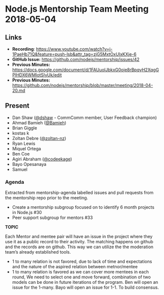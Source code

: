 # Node.js Mentorship Team Meeting 2018-05-04

## Links

* **Recording**: https://www.youtube.com/watch?v=j-1PaeHb71Q&feature=push-lsb&attr_tag=zjG5MxtOxUIxKXje-6
* **GitHub Issue:** https://github.com/nodejs/mentorship/issues/42
* **Previous Minutes:** https://docs.google.com/document/d/1FAUuolJbkxG0oje8rBpqyH2XqgGPlHDX6WMIotSIyUk/edit
* **Previous Minutes:** https://github.com/nodejs/mentorship/blob/master/meeting/2018-04-20.md

## Present

- Dan Shaw ([@dshaw](https://github.com/dshaw) - CommComm member, User Feedback champion)
- Ahmad Bamieh ([@Bamieh](https://github.com/Bamieh))
- Brian Giggle
- kostas k
- Zoltan Debre ([@zoltan-nz](http://github.com/zoltan-nz))
- Ryan Lewis
- Miquel Ortega
- Ben Coe
- Agiri Abraham ([@codeekage](https://github.com/codeekage))
- Bayo Opesanaya
- Samuel

### Agenda

Extracted from mentorship-agenda labelled issues and pull requests from the mentorship repo prior to the meeting.

- Create a mentorship subgroup focused on to identify 6 month projects in Node.js #30
- Peer support subgroup for mentors #33

**TOPIC**

Each Mentor and mentee pair will have an issue in the project where they use it as a public record to their activity. The matching happens on github and the records are on github. This way we can utilize the the moderation team’s already established tools.

- 1 to many relation is not favored, due to lack of time and expectations and the nature of the aspired relation between metnor/mentee
- 1 to many relation is favored as we can cover more mentees in each round, 
 We need to select one and move forward, combination of two models can be done in future iterations of the program. Ben will open an issue for the 1-many. Bayo will open an issue for 1-1. To build consensus.

